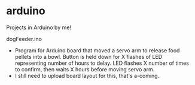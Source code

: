 # arduino
Projects in Arduino by me!

dogFeeder.ino
* Program for Arduino board that moved a servo arm to release food pellets into a bowl. Button is held down for X flashes of LED representing number of hours to delay. LED flashes X number of times to confirm, then waits X hours before moving servo arm.
* I still need to upload board layout for this, that's a-coming.

